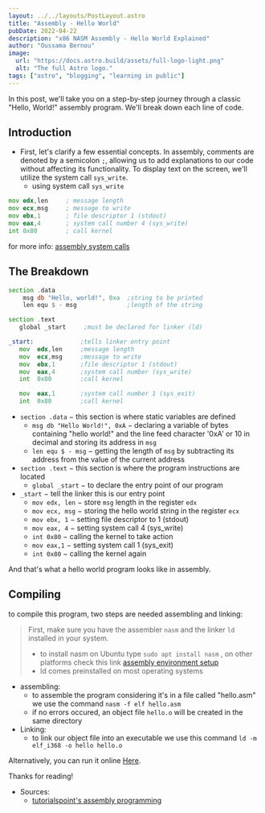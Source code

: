 ```yaml
---
layout: ../../layouts/PostLayout.astro
title: "Assembly - Hello World"
pubDate: 2022-04-22
description: "x86 NASM Assembly - Hello World Explained"
author: "Oussama Bernou"
image:
  url: "https://docs.astro.build/assets/full-logo-light.png"
  alt: "The full Astro logo."
tags: ["astro", "blogging", "learning in public"]
---
```

In this post, we'll take you on a step-by-step journey through a classic "Hello, World!" assembly program. We'll break down each line of code.

## Introduction

- First, let's clarify a few essential concepts. In assembly, comments are denoted by a semicolon `;`, allowing us to add explanations to our code without affecting its functionality. To display text on the screen, we'll utilize the system call `sys_write`.
  - using system call ` sys_write `

```asm
mov	edx,len     ; message length
mov	ecx,msg     ; message to write
mov	ebx,1       ; file descriptor 1 (stdout)
mov	eax,4       ; system call number 4 (sys_write)
int	0x80        ; call kernel
```

for more info: [assembly system calls](https://www.tutorialspoint.com/assembly_programming/assembly_system_calls.htm)

## The Breakdown

```asm
section	.data
    msg db "Hello, world!", 0xa  ;string to be printed
    len equ $ - msg              ;length of the string

section	.text
   global _start     ;must be declared for linker (ld)

_start:	            ;tells linker entry point
   mov	edx,len     ;message length
   mov	ecx,msg     ;message to write
   mov	ebx,1       ;file descriptor 1 (stdout)
   mov	eax,4       ;system call number (sys_write)
   int	0x80        ;call kernel

   mov	eax,1       ;system call number 1 (sys_exit)
   int	0x80        ;call kernel
```

- `section .data` − this section is where static variables are defined
  - `msg db "Hello World!", 0xA` − declaring a variable of bytes containing "hello world!" and the line feed character '0xA' or 10 in decimal and storing its address in `msg`
  - `len equ $ - msg` − getting the length of `msg` by subtracting its address from the value of the current address
- `section .text` − this section is where the program instructions are located
  - `global _start` − to declare the entry point of our program
- `_start` − tell the linker this is our entry point
  - `mov edx, len` − store `msg` length in the register `edx`
  - `mov ecx, msg` − storing the hello world string in the register `ecx`
  - `mov ebx, 1` − setting file descriptor to 1 (stdout)
  - `mov eax, 4` − setting system call 4 (sys_write)
  - `int 0x80` − calling the kernel to take action
  - `mov eax,1` − setting system call 1 (sys_exit)
  - `int 0x80` − calling the kernel again

And that's what a hello world program looks like in assembly.

## Compiling

to compile this program, two steps are needed assembling and linking:

> First, make sure you have the assembler `nasm` and the linker `ld` installed in your system.
>
> - to install nasm on Ubuntu type `sudo apt install nasm` , on other platforms check this link [assembly environment setup](https://www.tutorialspoint.com/assembly_programming/assembly_environment_setup.htm)
> - ld comes preinstalled on most operating systems

- assembling:
  - to assemble the program considering it's in a file called "hello.asm" we use the command `nasm -f elf hello.asm`
  - if no errors occured, an object file `hello.o` will be created in the same directory
- Linking:
  - to link our object file into an executable we use this command `ld -m elf_i368 -o hello hello.o`

Alternatively, you can run it online [Here](https://onecompiler.com/assembly).

Thanks for reading!

- Sources:
  - [tutorialspoint's assembly programming](https://www.tutorialspoint.com/assembly_programming)
